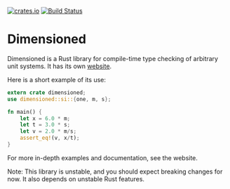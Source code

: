[![crates.io](https://img.shields.io/crates/v/dimensioned.svg)](https://crates.io/crates/dimensioned)
[![Build Status](https://travis-ci.org/paholg/dimensioned.svg?branch=master)](https://travis-ci.org/paholg/dimensioned)

Dimensioned
=====

Dimensioned is a Rust library for compile-time type checking of arbitrary unit systems. It
has its own [website](http://paholg.com/projects/dimensioned/).

Here is a short example of its use:

```rust
extern crate dimensioned;
use dimensioned::si::{one, m, s};

fn main() {
    let x = 6.0 * m;
    let t = 3.0 * s;
    let v = 2.0 * m/s;
    assert_eq!(v, x/t);
}
```

For more in-depth examples and documentation, see the website.

Note: This library is unstable, and you should expect breaking changes for now. It also
depends on unstable Rust features.
